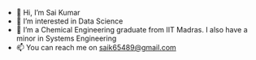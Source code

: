 - 👋 Hi, I’m Sai Kumar
- 👀 I’m interested in Data Science
- 🌱 I’m a Chemical Engineering graduate from IIT Madras. I also have a minor in Systems Engineering
- 📫 You can reach me on saik65489@gmail.com

<!---
saikumar23/saikumar23 is a ✨ special ✨ repository because its `README.md` (this file) appears on your GitHub profile.
You can click the Preview link to take a look at your changes.
--->
